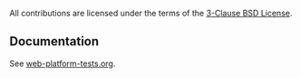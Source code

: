 All contributions are licensed under the terms of the [3-Clause BSD License](LICENSE.md).

Documentation
-------------

See [web-platform-tests.org](https://web-platform-tests.org/).
